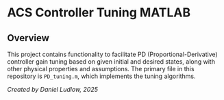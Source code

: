 # ACS Controller Tuning MATLAB

## Overview
This project contains functionality to facilitate PD (Proportional-Derivative) controller gain tuning based on given initial and desired states, along with other physical properties and assumptions. The primary file in this repository is `PD_tuning.m`, which implements the tuning algorithms.

*Created by Daniel Ludlow, 2025*
